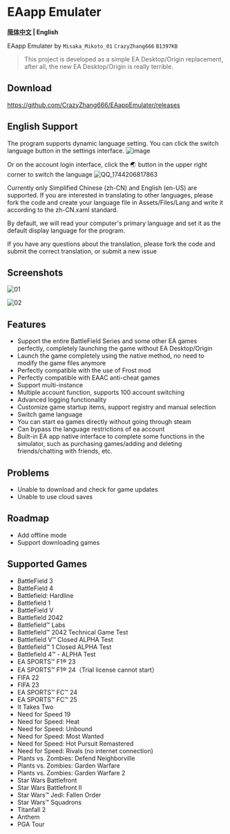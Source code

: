 # EAapp Emulater
**[简体中文](README.md) | English**

EAapp Emulater by `Misaka_Mikoto_01`  `CrazyZhang666`  `B1397KB`

> This project is developed as a simple EA Desktop/Origin replacement, after all, the new EA Desktop/Origin is really terrible.

## Download

https://github.com/CrazyZhang666/EAappEmulater/releases

## English Support
The program supports dynamic language setting. You can click the switch language button in the settings interface.
![image](https://github.com/user-attachments/assets/cb34ad42-1ce6-4f91-91ad-66d9c1894a1f)

Or on the account login interface, click the 🌏 button in the upper right corner to switch the language
![QQ_1744206817863](https://github.com/user-attachments/assets/c4b9803e-71ea-43e0-a7cc-89b684c37b89)

Currently only Simplified Chinese (zh-CN) and English (en-US) are supported. If you are interested in translating to other languages, please fork the code and create your language file in Assets/Files/Lang and write it according to the zh-CN.xaml standard.

By default, we will read your computer's primary language and set it as the default display language for the program.

If you have any questions about the translation, please fork the code and submit the correct translation, or submit a new issue

## Screenshots

![01](https://github.com/user-attachments/assets/9e5b1331-09dd-43fd-aa26-ff77040f485d)

![02](https://github.com/user-attachments/assets/e752a8ed-84ef-4ee7-ba4f-2900a650a957)

## Features

- Support the entire BattleField Series and some other EA games perfectly, completely launching the game without EA Desktop/Origin
- Launch the game completely using the native method, no need to modify the game files anymore
- Perfectly compatible with the use of Frost mod
- Perfectly compatible with EAAC anti-cheat games
- Support multi-instance
- Multiple account function, supports 100 account switching
- Advanced logging functionality
- Customize game startup items, support registry and manual selection
- Switch game language
- You can start ea games directly without going through steam
- Can bypass the language restrictions of ea account
- Built-in EA app native interface to complete some functions in the simulator, such as purchasing games/adding and deleting friends/chatting with friends, etc.

## Problems

- Unable to download and check for game updates
- Unable to use cloud saves

## Roadmap

- Add offline mode
- Support downloading games

## Supported Games

- BattleField 3
- BattleField 4
- Battlefield: Hardline
- Battlefield 1
- BattleField V
- Battlefield 2042
- Battlefield™ Labs
- Battlefield™ 2042 Technical Game Test
- Battlefield V™ Closed ALPHA Test
- Battlefield™ 1 Closed ALPHA Test
- Battlefield 4™ - ALPHA Test
- EA SPORTS™ F1® 23
- EA SPORTS™ F1® 24（Trial license cannot start）
- FIFA 22
- FIFA 23
- EA SPORTS™ FC™ 24
- EA SPORTS™ FC™ 25
- It Takes Two
- Need for Speed 19
- Need for Speed: Heat
- Need for Speed: Unbound
- Need for Speed: Most Wanted
- Need for Speed: Hot Pursuit Remastered
- Need for Speed: Rivals (no internet connection)
- Plants vs. Zombies: Defend Neighborville
- Plants vs. Zombies: Garden Warfare
- Plants vs. Zombies: Garden Warfare 2
- Star Wars Battlefront
- Star Wars Battlefront II
- Star Wars™ Jedi: Fallen Order
- Star Wars™ Squadrons
- Titanfall 2
- Anthem
- PGA Tour
